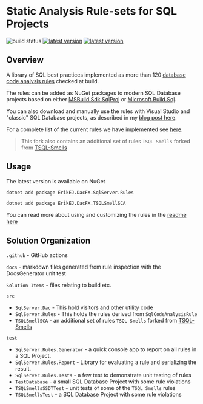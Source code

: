 # Static Analysis Rule-sets for SQL Projects

![build status](https://img.shields.io/github/actions/workflow/status/ErikEJ/SqlServer.Rules/pipeline.yml?master) [![latest version](https://img.shields.io/nuget/v/ErikEJ.DacFX.SqlServer.Rules)](https://www.nuget.org/packages/ErikEJ.DacFX.SqlServer.Rules) [![latest version](https://img.shields.io/nuget/v/ErikEJ.DacFX.TSQLSmellSCA)](https://www.nuget.org/packages/ErikEJ.DacFX.TSQLSmellSCA)

## Overview

A library of SQL best practices implemented as more than 120 [database code analysis rules](https://learn.microsoft.com/sql/tools/sql-database-projects/concepts/sql-code-analysis/sql-code-analysis?view=sql-server-ver15&pivots=sq1-visual-studio-sdk#sql-project-file-sample-and-syntax) checked at build.

The rules can be added as NuGet packages to modern SQL Database projects based on either [MSBuild.Sdk.SqlProj](https://github.com/rr-wfm/MSBuild.Sdk.SqlProj) or [Microsoft.Build.Sql](https://github.com/microsoft/DacFx).

You can also download and manually use the rules with Visual Studio and "classic" SQL Database projects, as described in my [blog post here](https://erikej.github.io/dacfx/codeanalysis/sqlserver/2024/04/02/dacfx-codeanalysis.html#addrules).

For a complete list of the current rules we have implemented see [here](docs/table_of_contents.md).

> This fork also contains an additional set of rules `TSQL Smells` forked from [TSQL-Smells](https://github.com/davebally/TSQL-Smells)

## Usage

The latest version is available on NuGet

```sh
dotnet add package ErikEJ.DacFX.SqlServer.Rules
```

```sh
dotnet add package ErikEJ.DacFX.TSQLSmellSCA
```

You can read more about using and customizing the rules in the [readme here](https://github.com/rr-wfm/MSBuild.Sdk.SqlProj?tab=readme-ov-file#static-code-analysis)

## Solution Organization

`.github` - GitHub actions

`docs` - markdown files generated from rule inspection with the DocsGenerator unit test

`Solution Items` - files relating to build etc.

`src`

- `SqlServer.Dac` - This hold visitors and other utility code
- `SqlServer.Rules` - This holds the rules derived from `SqlCodeAnalysisRule`
- `TSQLSmellSCA` - an additional set of rules `TSQL Smells` forked from [TSQL-Smells](https://github.com/davebally/TSQL-Smells)

`test`

- `SqlServer.Rules.Generator` - a quick console app to report on all rules in a SQL Project.
- `SqlServer.Rules.Report` - Library for evaluating a rule and serializing the result.
- `SqlServer.Rules.Tests` - a few test to demonstrate unit testing of rules
- `TestDatabase` - a small SQL Database Project with some rule violations
- `TSQLSmellsSSDTTest` - unit tests of some of the `TSQL Smells` rules
- `TSQLSmellsTest` - a SQL Database Project with some rule violations
